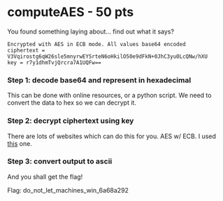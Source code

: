 # **computeAES - 50 pts**

You found something laying about... find out what it says?


```
Encrypted with AES in ECB mode. All values base64 encoded
ciphertext = V3Vqirostg6qW26sle5mnyrwEYSrteN6oHkilO50e9dFkN+0JhC3yu0LcQNw/hXU
key = r7y1dhmTvjQrcra7A1UQFw==
```

### Step 1: decode base64 and represent in hexadecimal
This can be done with online resources, or a python script. We need to convert the data to hex so we can decrypt it.


### Step 2: decrypt ciphertext using key
There are lots of websites which can do this for you. AES w/ ECB. I used [this](http://extranet.cryptomathic.com/aescalc/index) one.


### Step 3: convert output to ascii
And you shall get the flag!



Flag: do_not_let_machines_win_6a68a292
